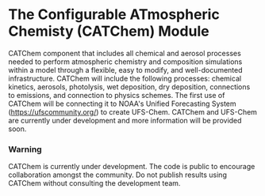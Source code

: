 # The Configurable ATmospheric Chemisty (CATChem) Module

CATChem component that includes all chemical and aerosol processes needed to perform
atmospheric chemistry and composition simulations within a model through a
flexible, easy to modify, and well-documented infrastructure. CATChem will
include the following processes: chemical kinetics, aerosols, photolysis,
wet deposition, dry deposition, connections to emissions, and connection to
physics schemes. The first use of CATChem will be connecting it to NOAA's
Unified Forecasting System (https://ufscommunity.org/) to create UFS-Chem. CATChem and UFS-Chem are
currently under development and more information will be provided soon.

### Warning
CATChem is currently under development. The code is public to
encourage collaboration amongst the community. Do not publish results using
CATChem  without consulting the development team.
